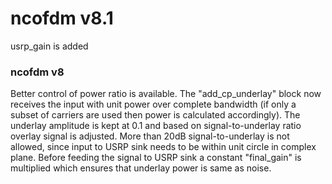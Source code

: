 # ncofdm v8.1
usrp_gain is added
### ncofdm v8
Better control of power ratio is available. The "add_cp_underlay" block now receives the input with unit power over complete bandwidth (if only a subset of carriers are used then power is calculated accordingly). The underlay amplitude is kept at 0.1 and based on signal-to-underlay ratio overlay signal is adjusted. More than 20dB signal-to-underlay is not allowed, since input to USRP sink needs to be within unit circle in complex plane. Before feeding the signal to USRP sink a constant "final_gain" is multiplied which ensures that underlay power is same as noise.
